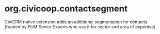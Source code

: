 # org.civicoop.contactsegment
CiviCRM native extension adds an additional segmentation for contacts (funded by PUM Senior Experts who use it for sector and area of expertise)


